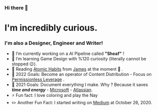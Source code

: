 ### Hi there 👋

# I'm incredibly curious.

### I'm also a Designer, Engineer and Writer!

- 🔭 I’m currently working on a AI Pipeline called **"Sheaf"** !
- 🌱 I’m learning Game Design with %120 curiosity (literally cannot be stopped 😉).
- :closed_book: Reading [Atomic Habits](https://www.amazon.com/Atomic-Habits-Proven-Build-Break/dp/0735211299) from [James](https://jamesclear.com/) at the moment :eyes: .
- 🌠 2022 Goals: Become an operator of Content Distribution - Focus on [Permissionless Leverage](https://gradually.co/wp-content/uploads/2020/11/GD29-Intro-1024x539.png) . 
- 🥅 2021 Goals: Document everything I make. Why ? Because it saves ***time and energy*** - [Microsoft](https://www.microsoft.com/en-us/microsoft-365/business-insights-ideas/resources/why-process-documentation-is-crucial-to-your-business) - [Atlassian](https://www.atlassian.com/work-management/documentation/importance-of-documentation).
- ⚡ Fun fact: I love coloring and play the Nay
- ✏️ Another Fun Fact: I started writing on [Medium](https://sezaiburakkantarci.medium.com/) at October 26, 2020.

<br />


